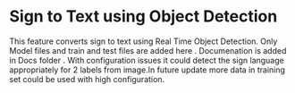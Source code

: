 # Sign to Text using Object Detection
This feature converts sign to text using Real Time Object Detection. Only Model files and train and test files are added here . Documenation is added in Docs folder .
With configuration issues it could detect the sign language appropriately for 2 labels from image.In future update more data in training set could be used with high configuration.
